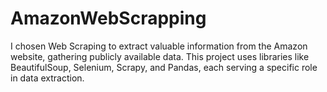 # AmazonWebScrapping
I chosen Web Scraping to extract valuable information from the Amazon website, gathering publicly available data. This project uses libraries like BeautifulSoup, Selenium, Scrapy, and Pandas, each serving a specific role in data extraction.
